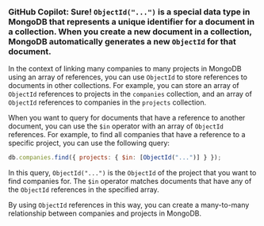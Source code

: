 ### GitHub Copilot: Sure! `ObjectId("...")` is a special data type in MongoDB that represents a unique identifier for a document in a collection. When you create a new document in a collection, MongoDB automatically generates a new `ObjectId` for that document.

In the context of linking many companies to many projects in MongoDB using an array of references, you can use `ObjectId` to store references to documents in other collections. For example, you can store an array of `ObjectId` references to projects in the `companies` collection, and an array of `ObjectId` references to companies in the `projects` collection.

When you want to query for documents that have a reference to another document, you can use the `$in` operator with an array of `ObjectId` references. For example, to find all companies that have a reference to a specific project, you can use the following query:

```javascript
db.companies.find({ projects: { $in: [ObjectId("...")] } });
```

In this query, `ObjectId("...")` is the `ObjectId` of the project that you want to find companies for. The `$in` operator matches documents that have any of the `ObjectId` references in the specified array.

By using `ObjectId` references in this way, you can create a many-to-many relationship between companies and projects in MongoDB.
